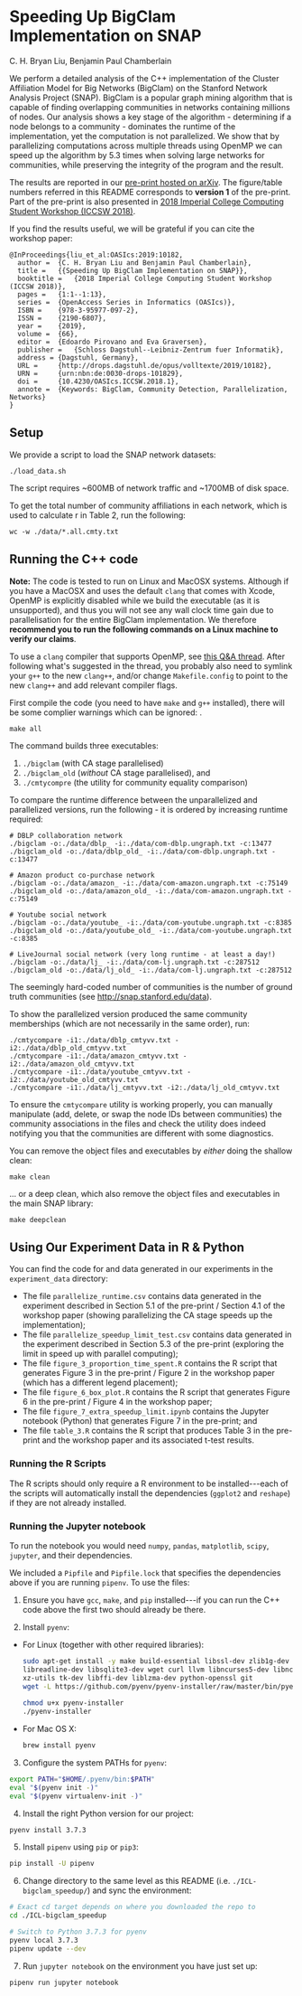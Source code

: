 # Speeding Up BigClam Implementation on SNAP


C. H. Bryan Liu, Benjamin Paul Chamberlain

We perform a detailed analysis of the C++ implementation of the Cluster Affiliation Model for Big Networks (BigClam) on the Stanford Network Analysis Project (SNAP). BigClam is a popular graph mining algorithm that is capable of finding overlapping communities in networks containing millions of nodes. Our analysis shows a key stage of the algorithm - determining if a node belongs to a community - dominates the runtime of the implementation, yet the computation is not parallelized. We show that by parallelizing computations across multiple threads using OpenMP we can speed up the algorithm by 5.3 times when solving large networks for communities, while preserving the integrity of the program and the result.

The results are reported in our [pre-print hosted on arXiv](https://arxiv.org/pdf/1712.01209v1.pdf). The figure/table numbers referred in this README corresponds to **version 1** of the pre-print. Part of the pre-print is also presented in [2018 Imperial College Computing Student Workshop (ICCSW 2018)](https://drops.dagstuhl.de/opus/volltexte/2019/10182/pdf/OASIcs-ICCSW-2018-1.pdf).

If you find the results useful, we will be grateful if you can cite the workshop paper:
```
@InProceedings{liu_et_al:OASIcs:2019:10182,
  author =	{C. H. Bryan Liu and Benjamin Paul Chamberlain},
  title =	{{Speeding Up BigClam Implementation on SNAP}},
  booktitle =	{2018 Imperial College Computing Student Workshop (ICCSW 2018)},
  pages =	{1:1--1:13},
  series =	{OpenAccess Series in Informatics (OASIcs)},
  ISBN =	{978-3-95977-097-2},
  ISSN =	{2190-6807},
  year =	{2019},
  volume =	{66},
  editor =	{Edoardo Pirovano and Eva Graversen},
  publisher =	{Schloss Dagstuhl--Leibniz-Zentrum fuer Informatik},
  address =	{Dagstuhl, Germany},
  URL =		{http://drops.dagstuhl.de/opus/volltexte/2019/10182},
  URN =		{urn:nbn:de:0030-drops-101829},
  doi =		{10.4230/OASIcs.ICCSW.2018.1},
  annote =	{Keywords: BigClam, Community Detection, Parallelization, Networks}
}
```


## Setup

We provide a script to load the SNAP network datasets:

```
./load_data.sh
```

The script requires ~600MB of network traffic and ~1700MB of disk space. 

To get the total number of community affiliations in each network,
which is used to calculate r in Table 2, run the following:

```
wc -w ./data/*.all.cmty.txt
```


## Running the C++ code

**Note:** The code is tested to run on Linux and MacOSX systems. Although if you have a MacOSX and uses the default `clang` that comes with Xcode, OpenMP is explicitly disabled while we build the executable (as it is unsupported), and thus you will not see any wall clock time gain due to parallelisation for the entire BigClam implementation. 
We therefore **recommend you to run the following commands on a Linux machine to verify our claims**. 

To use a `clang` compiler that supports OpenMP, see [this Q&A thread](https://stackoverflow.com/questions/43555410/enable-openmp-support-in-clang-in-mac-os-x-sierra-mojave). After following what's suggested in the thread, you probably also need to symlink your `g++` to the new `clang++`, and/or change `Makefile.config` to point to the new `clang++` and add relevant compiler flags.

First compile the code (you need to have `make` and `g++` installed), there will be some complier warnings which can be ignored:
.
```
make all
```

The command builds three executables: 

1. `./bigclam` (with CA stage parallelised)
2. `./bigclam_old` (_without_ CA stage parallelised), and
3. `./cmtycompre` (the utility for community equality comparison)


To compare the runtime difference between the unparallelized and 
parallelized versions, run the following - it is ordered by increasing runtime required:

```
# DBLP collaboration network
./bigclam -o:./data/dblp_ -i:./data/com-dblp.ungraph.txt -c:13477
./bigclam_old -o:./data/dblp_old_ -i:./data/com-dblp.ungraph.txt -c:13477

# Amazon product co-purchase network
./bigclam -o:./data/amazon_ -i:./data/com-amazon.ungraph.txt -c:75149
./bigclam_old -o:./data/amazon_old_ -i:./data/com-amazon.ungraph.txt -c:75149

# Youtube social network
./bigclam -o:./data/youtube_ -i:./data/com-youtube.ungraph.txt -c:8385
./bigclam_old -o:./data/youtube_old_ -i:./data/com-youtube.ungraph.txt -c:8385

# LiveJournal social network (very long runtime - at least a day!)
./bigclam -o:./data/lj_ -i:./data/com-lj.ungraph.txt -c:287512
./bigclam_old -o:./data/lj_old_ -i:./data/com-lj.ungraph.txt -c:287512
```

The seemingly hard-coded number of communities is the number of ground truth communities (see http://snap.stanford.edu/data).

To show the parallelized version produced the same community memberships
(which are not necessarily in the same order), run:

```
./cmtycompare -i1:./data/dblp_cmtyvv.txt -i2:./data/dblp_old_cmtyvv.txt
./cmtycompare -i1:./data/amazon_cmtyvv.txt -i2:./data/amazon_old_cmtyvv.txt
./cmtycompare -i1:./data/youtube_cmtyvv.txt -i2:./data/youtube_old_cmtyvv.txt
./cmtycompare -i1:./data/lj_cmtyvv.txt -i2:./data/lj_old_cmtyvv.txt
```
To ensure the `cmtycompare` utility is working properly, you can manually manipulate (add, delete, or swap the node IDs between communities) the community associations in the files and check the utility does indeed notifying you that the communities are different with some diagnostics.

You can remove the object files and executables by _either_ doing the shallow clean:

```
make clean
```

... or a deep clean, which also remove the object files and executables in the main SNAP library:

```
make deepclean
```


## Using Our Experiment Data in R & Python

You can find the code for and data generated in our experiments in the `experiment_data` directory:

* The file `parallelize_runtime.csv` contains data generated in the experiment described in Section 5.1 of the pre-print / Section 4.1 of the workshop paper (showing parallelizing the CA stage speeds up the implementation);
* The file `parallelize_speedup_limit_test.csv` contains data generated in the experiment described in Section 5.3 of the pre-print (exploring the limit in speed up with parallel computing);
* The file `figure_3_proportion_time_spent.R` contains the R script that generates Figure 3 in the pre-print / Figure 2 in the workshop paper (which has a different legend placement);
* The file `figure_6_box_plot.R` contains the R script that generates Figure 6 in the pre-print / Figure 4 in the workshop paper;
* The file `figure_7_extra_speedup_limit.ipynb` contains the Jupyter notebook (Python) that generates Figure 7 in the pre-print; and
* The file `table_3.R` contains the R script that produces Table 3 in the pre-print and the workshop paper and its associated t-test results.

### Running the R Scripts

The R scripts should only require a R environment to be installed---each of the scripts will automatically install the dependencies (`ggplot2` and `reshape`) if they are not already installed.

### Running the Jupyter notebook

To run the notebook you would need `numpy`, `pandas`, `matplotlib`, `scipy`, `jupyter`, and their dependencies.

We included a `Pipfile` and `Pipfile.lock` that specifies the dependencies above if you are running `pipenv`. To use the files:

1. Ensure you have `gcc`, `make`, and `pip` installed---if you can run the C++ code above the first two should already be there.

2. Install `pyenv`:
  * For Linux (together with other required libraries):
    ```bash
    sudo apt-get install -y make build-essential libssl-dev zlib1g-dev libbz2-dev \
    libreadline-dev libsqlite3-dev wget curl llvm libncurses5-dev libncursesw5-dev \
    xz-utils tk-dev libffi-dev liblzma-dev python-openssl git
    wget -L https://github.com/pyenv/pyenv-installer/raw/master/bin/pyenv-installer | bash
     
    chmod u+x pyenv-installer
    ./pyenv-installer
    ```
  
  * For Mac OS X:
    ```bash
    brew install pyenv
    ```

3. Configure the system PATHs for `pyenv`:
  ```bash
  export PATH="$HOME/.pyenv/bin:$PATH"
  eval "$(pyenv init -)"
  eval "$(pyenv virtualenv-init -)"
  ```

4. Install the right Python version for our project:
  ```bash
  pyenv install 3.7.3
  ```

5. Install `pipenv` using `pip` or `pip3`:
  ```bash
  pip install -U pipenv
  ```

6. Change directory to the same level as this README (i.e. `./ICL-bigclam_speedup/`) and sync the environment:
  ```bash
  # Exact cd target depends on where you downloaded the repo to
  cd ./ICL-bigclam_speedup
  
  # Switch to Python 3.7.3 for pyenv
  pyenv local 3.7.3
  pipenv update --dev
  ```

7. Run `jupyter notebook` on the environment you have just set up:
  ```bash
  pipenv run jupyter notebook
  ```


